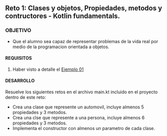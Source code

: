 ## Reto 1: Clases y objetos, Propiedades, metodos y contructores - Kotlin fundamentals.

### OBJETIVO 

- Que el alumno sea capaz de representar problemas de la vida real por medio de la programacion orientada a objetos.

#### REQUISITOS 

1. Haber visto a detalle el [Ejemplo 01](/../../tree/master/Sesion-03/Ejemplo-01)

#### DESARROLLO

Resuelve los siguientes retos en el archivo main.kt incluido en el proyecto dentro de este reto:

- Crea una clase que represente un automovil, incluye almenos 5 propiedades y 3 metodos.
- Crea una clse que represente a una persona, incluye almenos 6 propiedades y 3 metodos.
- Implementa el constructor con almenos un parametro de cada clase.


